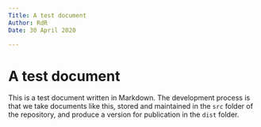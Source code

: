 ```yaml
---
Title: A test document
Author: RdR
Date: 30 April 2020

---
```


# A test document
This is a test document written in Markdown.  The development process is that we take documents like this, stored and maintained in the `src` folder of the repository, and produce a version for publication in the `dist` folder.
